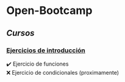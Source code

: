 # Open-Bootcamp

## _Cursos_

### [Ejercicios de introducción](https://github.com/JGRoldan/Open-Bootcamp/tree/main/EjerciciosDeIntroduccion)
:heavy_check_mark: Ejercicio de funciones  
:x: Ejercicio de condicionales (proximamente)  

